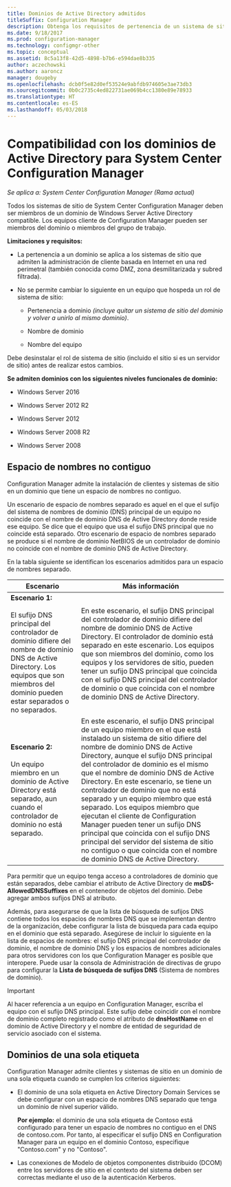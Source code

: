 ```yaml
---
title: Dominios de Active Directory admitidos
titleSuffix: Configuration Manager
description: Obtenga los requisitos de pertenencia de un sistema de sitio de System Center Configuration Manager en un dominio de Active Directory.
ms.date: 9/18/2017
ms.prod: configuration-manager
ms.technology: configmgr-other
ms.topic: conceptual
ms.assetid: 8c5a13f8-42d5-4898-b7b6-e594dae8b335
author: aczechowski
ms.author: aaroncz
manager: dougeby
ms.openlocfilehash: dcb0f5e82d0ef53524e9abfdb974605e3ae73db3
ms.sourcegitcommit: 0b0c2735c4ed822731ae069b4cc1380e89e78933
ms.translationtype: HT
ms.contentlocale: es-ES
ms.lasthandoff: 05/03/2018
---
```

# <a name="supported-active-directory-domains-for-system-center-configuration-manager"></a>Compatibilidad con los dominios de Active Directory para System Center Configuration Manager

*Se aplica a: System Center Configuration Manager (Rama actual)*

Todos los sistemas de sitio de System Center Configuration Manager deben ser miembros de un dominio de Windows Server Active Directory compatible. Los equipos cliente de Configuration Manager pueden ser miembros del dominio o miembros del grupo de trabajo.  

 **Limitaciones y requisitos:**  

-   La pertenencia a un dominio se aplica a los sistemas de sitio que admiten la administración de cliente basada en Internet en una red perimetral (también conocida como DMZ, zona desmilitarizada y subred filtrada).  

-   No se permite cambiar lo siguiente en un equipo que hospeda un rol de sistema de sitio:  

    -   Pertenencia a dominio *(incluye quitar un sistema de sitio del dominio y volver a unirlo al mismo dominio)*.

    -   Nombre de dominio  

    -   Nombre del equipo  

Debe desinstalar el rol de sistema de sitio (incluido el sitio si es un servidor de sitio) antes de realizar estos cambios.  

**Se admiten dominios con los siguientes niveles funcionales de dominio:**  
- Windows Server 2016

- Windows Server 2012 R2  

- Windows Server 2012

- Windows Server 2008 R2

- Windows Server 2008  







##  <a name="bkmk_Disjoint"></a> Espacio de nombres no contiguo  
Configuration Manager admite la instalación de clientes y sistemas de sitio en un dominio que tiene un espacio de nombres no contiguo.  

Un escenario de espacio de nombres separado es aquel en el que el sufijo del sistema de nombres de dominio (DNS) principal de un equipo no coincide con el nombre de dominio DNS de Active Directory donde reside ese equipo. Se dice que el equipo que usa el sufijo DNS principal que no coincide está separado. Otro escenario de espacio de nombres separado se produce si el nombre de dominio NetBIOS de un controlador de dominio no coincide con el nombre de dominio DNS de Active Directory.  

En la tabla siguiente se identifican los escenarios admitidos para un espacio de nombres separado.  

|Escenario|Más información|  
|--------------|----------------------|  
|**Escenario 1:**<br /><br /> El sufijo DNS principal del controlador de dominio difiere del nombre de dominio DNS de Active Directory. Los equipos que son miembros del dominio pueden estar separados o no separados.|En este escenario, el sufijo DNS principal del controlador de dominio difiere del nombre de dominio DNS de Active Directory. El controlador de dominio está separado en este escenario. Los equipos que son miembros del dominio, como los equipos y los servidores de sitio, pueden tener un sufijo DNS principal que coincida con el sufijo DNS principal del controlador de dominio o que coincida con el nombre de dominio DNS de Active Directory.|  
|**Escenario 2:**<br /><br /> Un equipo miembro en un dominio de Active Directory está separado, aun cuando el controlador de dominio no está separado.|En este escenario, el sufijo DNS principal de un equipo miembro en el que está instalado un sistema de sitio difiere del nombre de dominio DNS de Active Directory, aunque el sufijo DNS principal del controlador de dominio es el mismo que el nombre de dominio DNS de Active Directory. En este escenario, se tiene un controlador de dominio que no está separado y un equipo miembro que está separado. Los equipos miembro que ejecutan el cliente de Configuration Manager pueden tener un sufijo DNS principal que coincida con el sufijo DNS principal del servidor del sistema de sitio no contiguo o que coincida con el nombre de dominio DNS de Active Directory.|  

 Para permitir que un equipo tenga acceso a controladores de dominio que están separados, debe cambiar el atributo de Active Directory de **msDS-AllowedDNSSuffixes** en el contenedor de objetos del dominio. Debe agregar ambos sufijos DNS al atributo.  

 Además, para asegurarse de que la lista de búsqueda de sufijos DNS contiene todos los espacios de nombres DNS que se implementan dentro de la organización, debe configurar la lista de búsqueda para cada equipo en el dominio que está separado. Asegúrese de incluir lo siguiente en la lista de espacios de nombres: el sufijo DNS principal del controlador de dominio, el nombre de dominio DNS y los espacios de nombres adicionales para otros servidores con los que Configuration Manager es posible que interopere. Puede usar la consola de Administración de directivas de grupo para configurar la **Lista de búsqueda de sufijos DNS** (Sistema de nombres de dominio).  

> [!IMPORTANT]  
>  Al hacer referencia a un equipo en Configuration Manager, escriba el equipo con el sufijo DNS principal. Este sufijo debe coincidir con el nombre de dominio completo registrado como el atributo de **dnsHostName** en el dominio de Active Directory y el nombre de entidad de seguridad de servicio asociado con el sistema.  

##  <a name="bkmk_SLD"></a> Dominios de una sola etiqueta  
 Configuration Manager admite clientes y sistemas de sitio en un dominio de una sola etiqueta cuando se cumplen los criterios siguientes:  

-   El dominio de una sola etiqueta en Active Directory Domain Services se debe configurar con un espacio de nombres DNS separado que tenga un dominio de nivel superior válido.  

     **Por ejemplo:** el dominio de una sola etiqueta de Contoso está configurado para tener un espacio de nombres no contiguo en el DNS de contoso.com. Por tanto, al especificar el sufijo DNS en Configuration Manager para un equipo en el dominio Contoso, especifique "Contoso.com" y no "Contoso".  

-   Las conexiones de Modelo de objetos componentes distribuido (DCOM) entre los servidores de sitio en el contexto del sistema deben ser correctas mediante el uso de la autenticación Kerberos.  
